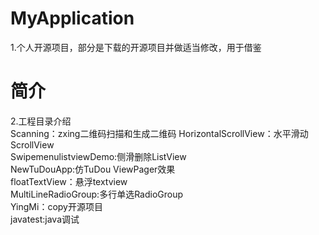 # MyApplication
 1.个人开源项目，部分是下载的开源项目并做适当修改，用于借鉴
# 简介
2.工程目录介绍  
Scanning：zxing二维码扫描和生成二维码
HorizontalScrollView：水平滑动ScrollView  
SwipemenulistviewDemo:侧滑删除ListView  
NewTuDouApp:仿TuDou ViewPager效果  
floatTextView：悬浮textview  
MultiLineRadioGroup:多行单选RadioGroup  
YingMi：copy开源项目  
javatest:java调试
